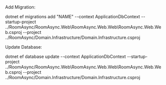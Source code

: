 ﻿Add Migration:

dotnet ef migrations add "NAME" --context ApplicationDbContext --startup-project ../RoomAsync/RoomAsync.Web\RoomAsync.Web.Web\RoomAsync.Web.Web.csproj --project ../RoomAsync/Domain.Infrastructure/Domain.Infrastructure.csproj


Update Database:

dotnet ef database update --context ApplicationDbContext --startup-project ../RoomAsync/RoomAsync.Web\RoomAsync.Web.Web\RoomAsync.Web.Web.csproj --project ../RoomAsync/Domain.Infrastructure/Domain.Infrastructure.csproj